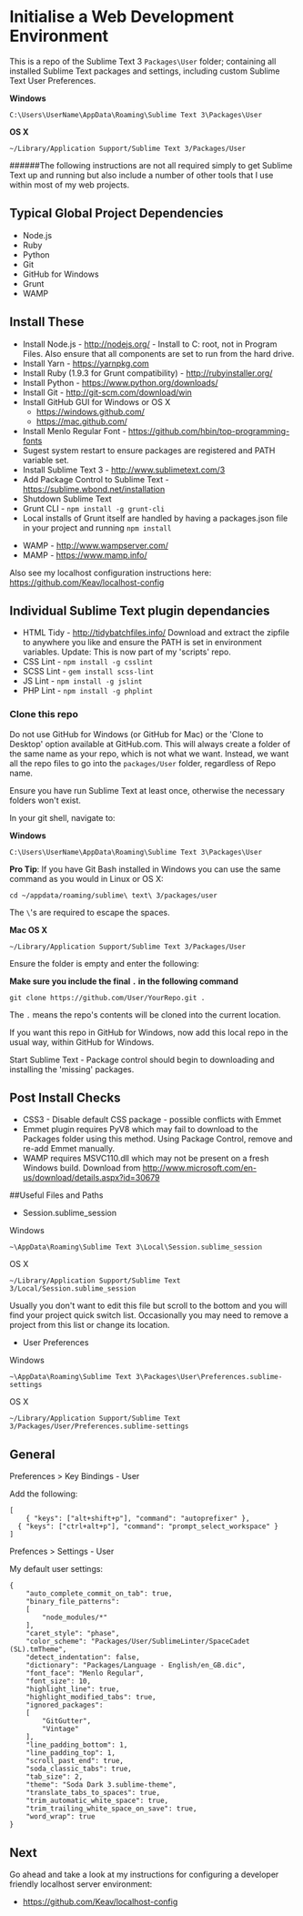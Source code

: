 Initialise a Web Development Environment
============
This is a repo of the Sublime Text 3 `Packages\User` folder; containing all installed Sublime Text packages and settings, including custom Sublime Text User Preferences.

**Windows**
```
C:\Users\UserName\AppData\Roaming\Sublime Text 3\Packages\User
```
**OS X**
```
~/Library/Application Support/Sublime Text 3/Packages/User
```

######The following instructions are not all required simply to get Sublime Text up and running but also include a number of other tools that I use within most of my web projects.

## Typical Global Project Dependencies

- Node.js
- Ruby
- Python
- Git
- GitHub for Windows
- Grunt
- WAMP

## Install These

- Install Node.js - http://nodejs.org/ - Install to C: root, not in Program Files. Also ensure that all components are set to run from the hard drive.
- Install Yarn - https://yarnpkg.com
- Install Ruby (1.9.3 for Grunt compatibility) - http://rubyinstaller.org/
- Install Python - https://www.python.org/downloads/
- Install Git - http://git-scm.com/download/win
- Install GitHub GUI for Windows or OS X
  - https://windows.github.com/
  - https://mac.github.com/
- Install Menlo Regular Font - https://github.com/hbin/top-programming-fonts
- Sugest system restart to ensure packages are registered and PATH variable set.
- Install Sublime Text 3 - http://www.sublimetext.com/3
- Add Package Control to Sublime Text - https://sublime.wbond.net/installation
- Shutdown Sublime Text
- Grunt CLI - `npm install -g grunt-cli`
- Local installs of Grunt itself are handled by having a packages.json file in your project and running `npm install`
* WAMP - http://www.wampserver.com/
* MAMP - https://www.mamp.info/

Also see my localhost configuration instructions here: https://github.com/Keav/localhost-config

## Individual Sublime Text plugin dependancies

- HTML Tidy - http://tidybatchfiles.info/
  Download and extract the zipfile to anywhere you like and ensure the PATH is set in environment variables.
  Update: This is now part of my 'scripts' repo.
- CSS Lint - `npm install -g csslint`
- SCSS Lint - `gem install scss-lint`
- JS Lint - `npm install -g jslint`
- PHP Lint - `npm install -g phplint`

### Clone this repo
 
 Do not use GitHub for Windows (or GitHub for Mac) or the 'Clone to Desktop' option available at GitHub.com. This will always create a folder of the same name as your repo, which is not what we want. Instead, we want all the repo files to go into the `packages/User` folder, regardless of Repo name.
 
Ensure you have run Sublime Text at least once, otherwise the necessary folders won't exist.

In your git shell, navigate to:

**Windows**
```
C:\Users\UserName\AppData\Roaming\Sublime Text 3\Packages\User
```
**Pro Tip**: If you have Git Bash installed in Windows you can use the same command as you would in Linux or OS X:
```
cd ~/appdata/roaming/sublime\ text\ 3/packages/user
```
The `\`'s are required to escape the spaces.

**Mac OS X**
```
~/Library/Application Support/Sublime Text 3/Packages/User
```

Ensure the folder is empty and enter the following:

**Make sure you include the final `.` in the following command**
```
git clone https://github.com/User/YourRepo.git .
```

The `.` means the repo's contents will be cloned into the current location.

If you want this repo in GitHub for Windows, now add this local repo in the usual way, within GitHub for Windows.

Start Sublime Text - Package control should begin to downloading and installing the 'missing' packages.

## Post Install Checks

- CSS3 - Disable default CSS package - possible conflicts with Emmet
- Emmet plugin requires PyV8 which may fail to download to the Packages folder using this method. Using Package Control, remove and re-add Emmet manually.
- WAMP requires MSVC110.dll which may not be present on a fresh Windows build. Download from http://www.microsoft.com/en-us/download/details.aspx?id=30679

##Useful Files and Paths

* Session.sublime_session

Windows
```
~\AppData\Roaming\Sublime Text 3\Local\Session.sublime_session
```

OS X
```
~/Library/Application Support/Sublime Text 3/Local/Session.sublime_session
```
Usually you don't want to edit this file but scroll to the bottom and you will find your project quick switch list. Occasionally you may need to remove a project from this list or change its location.

* User Preferences
 
Windows
```
~\AppData\Roaming\Sublime Text 3\Packages\User\Preferences.sublime-settings
```

OS X
```
~/Library/Application Support/Sublime Text 3/Packages/User/Preferences.sublime-settings
```
## General

Preferences > Key Bindings - User

Add the following:
```
[
	{ "keys": ["alt+shift+p"], "command": "autoprefixer" },
  { "keys": ["ctrl+alt+p"], "command": "prompt_select_workspace" }
]
```

Prefences > Settings - User

My default user settings:
```
{
	"auto_complete_commit_on_tab": true,
	"binary_file_patterns":
	[
		"node_modules/*"
	],
	"caret_style": "phase",
	"color_scheme": "Packages/User/SublimeLinter/SpaceCadet (SL).tmTheme",
	"detect_indentation": false,
	"dictionary": "Packages/Language - English/en_GB.dic",
	"font_face": "Menlo Regular",
	"font_size": 10,
	"highlight_line": true,
	"highlight_modified_tabs": true,
	"ignored_packages":
	[
		"GitGutter",
		"Vintage"
	],
	"line_padding_bottom": 1,
	"line_padding_top": 1,
	"scroll_past_end": true,
	"soda_classic_tabs": true,
	"tab_size": 2,
	"theme": "Soda Dark 3.sublime-theme",
	"translate_tabs_to_spaces": true,
	"trim_automatic_white_space": true,
	"trim_trailing_white_space_on_save": true,
	"word_wrap": true
}
```

## Next

Go ahead and take a look at my instructions for configuring a developer friendly localhost server environment:
- https://github.com/Keav/localhost-config
